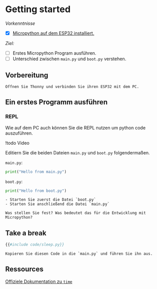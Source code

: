 # Getting started

*Vorkenntnisse*

- [x] [Micropython auf dem ESP32 installiert.](install.md)

*Ziel:*

- [ ] Erstes Micropython Program ausführen.
- [ ] Unterschied zwischen `main.py` und `boot.py` verstehen.

## Vorbereitung
```admonish task
Öffnen Sie Thonny und verbinden Sie ihren ESP32 mit dem PC.
```


## Ein erstes Programm ausführen

### REPL

Wie auf dem PC auch können Sie die REPL nutzen um python code auszuführen.

<div class="todo">
    !todo Video
</div>

Editiern Sie die beiden Dateien `main.py` und `boot.py` folgendermaßen.

`main.py`:
```py
print("Hello from main.py")
```

`boot.py`:
```py
print("Hello from boot.py")
```


~~~admonish task
- Starten Sie zuerst die Datei `boot.py`
- Starten Sie anschließend die Datei `main.py`

Was stellen Sie fest? Was bedeutet das für die Entwicklung mit Micropython?
~~~


## Take a break

```py
{{#include code/sleep.py}}
```

~~~admonish task
Kopieren Sie diesen Code in die `main.py` und führen Sie ihn aus.
~~~

## Ressources

[Offiziele Dokumentation zu `time`](https://docs.micropython.org/en/latest/library/time.html)
